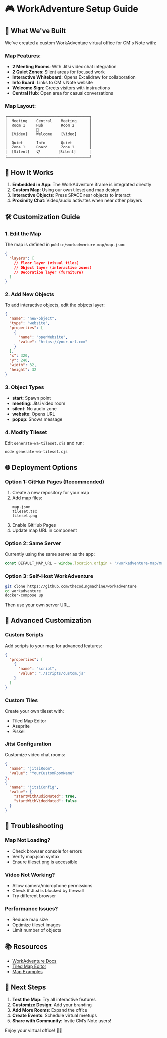 # 🎮 WorkAdventure Setup Guide

## 🌟 What We've Built

We've created a custom WorkAdventure virtual office for CM's Note with:

### Map Features:
- **2 Meeting Rooms**: With Jitsi video chat integration
- **2 Quiet Zones**: Silent areas for focused work
- **Interactive Whiteboard**: Opens Excalidraw for collaboration
- **Info Board**: Links to CM's Note website
- **Welcome Sign**: Greets visitors with instructions
- **Central Hub**: Open area for casual conversations

### Map Layout:
```
┌─────────────────────────────────────┐
│  Meeting    Central    Meeting      │
│  Room 1     Hub        Room 2       │
│             🎯                       │
│  [Video]    Welcome    [Video]      │
│                                     │
│  Quiet      Info       Quiet        │
│  Zone 1     Board      Zone 2       │
│  [Silent]   📋        [Silent]      │
└─────────────────────────────────────┘
```

## 🚀 How It Works

1. **Embedded in App**: The WorkAdventure iframe is integrated directly
2. **Custom Map**: Using our own tileset and map design
3. **Interactive Objects**: Press SPACE near objects to interact
4. **Proximity Chat**: Video/audio activates when near other players

## 🛠️ Customization Guide

### 1. Edit the Map

The map is defined in `public/workadventure-map/map.json`:

```json
{
  "layers": [
    // Floor layer (visual tiles)
    // Object layer (interactive zones)
    // Decoration layer (furniture)
  ]
}
```

### 2. Add New Objects

To add interactive objects, edit the objects layer:

```json
{
  "name": "new-object",
  "type": "website",
  "properties": [
    {
      "name": "openWebsite",
      "value": "https://your-url.com"
    }
  ],
  "x": 320,
  "y": 240,
  "width": 32,
  "height": 32
}
```

### 3. Object Types

- **start**: Spawn point
- **meeting**: Jitsi video room
- **silent**: No audio zone
- **website**: Opens URL
- **popup**: Shows message

### 4. Modify Tileset

Edit `generate-wa-tileset.cjs` and run:
```bash
node generate-wa-tileset.cjs
```

## 🌐 Deployment Options

### Option 1: GitHub Pages (Recommended)

1. Create a new repository for your map
2. Add map files:
   ```
   map.json
   tileset.tsx
   tileset.png
   ```
3. Enable GitHub Pages
4. Update map URL in component

### Option 2: Same Server

Currently using the same server as the app:
```javascript
const DEFAULT_MAP_URL = window.location.origin + '/workadventure-map/map.json';
```

### Option 3: Self-Host WorkAdventure

```bash
git clone https://github.com/thecodingmachine/workadventure
cd workadventure
docker-compose up
```

Then use your own server URL.

## 🎨 Advanced Customization

### Custom Scripts

Add scripts to your map for advanced features:

```json
{
  "properties": [
    {
      "name": "script",
      "value": "./scripts/custom.js"
    }
  ]
}
```

### Custom Tiles

Create your own tileset with:
- Tiled Map Editor
- Aseprite
- Piskel

### Jitsi Configuration

Customize video chat rooms:
```json
{
  "name": "jitsiRoom",
  "value": "YourCustomRoomName"
},
{
  "name": "jitsiConfig",
  "value": {
    "startWithAudioMuted": true,
    "startWithVideoMuted": false
  }
}
```

## 🔧 Troubleshooting

### Map Not Loading?
- Check browser console for errors
- Verify map.json syntax
- Ensure tileset.png is accessible

### Video Not Working?
- Allow camera/microphone permissions
- Check if Jitsi is blocked by firewall
- Try different browser

### Performance Issues?
- Reduce map size
- Optimize tileset images
- Limit number of objects

## 📚 Resources

- [WorkAdventure Docs](https://workadventu.re/map-building)
- [Tiled Map Editor](https://www.mapeditor.org/)
- [Map Examples](https://github.com/thecodingmachine/workadventure-map-starter-kit)

## 🎉 Next Steps

1. **Test the Map**: Try all interactive features
2. **Customize Design**: Add your branding
3. **Add More Rooms**: Expand the office
4. **Create Events**: Schedule virtual meetups
5. **Share with Community**: Invite CM's Note users!

Enjoy your virtual office! 🏢✨

